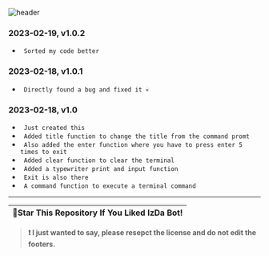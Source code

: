 ![header](https://capsule-render.vercel.app/api?type=waving&color=00ffff&text=IzDa%20Bot&fontColor=FFF&fontSize=90&animation=fadeIn&fontAlignY=38&desc=Changelog&descAlignY=51&descAlign=65&height=300&section=header)

### 2023-02-19, v1.0.2
* ` Sorted my code better`

### 2023-02-18, v1.0.1
* ` Directly found a bug and fixed it 💀`

### 2023-02-18, v1.0
* ` Just created this`
* ` Added title function to change the title from the command promt`
* ` Also added the enter function where you have to press enter
5 times to exit`
* ` Added clear function to clear the terminal`
* ` Added a typewriter print and input function`
* ` Exit is also there`
* ` A command function to execute a terminal command`

---

| 🌟Star This Repository If You Liked IzDa Bot!|
|-------------------------------------------------|

> **❗ I just wanted to say, please resepct the license and do not edit the footers.**
